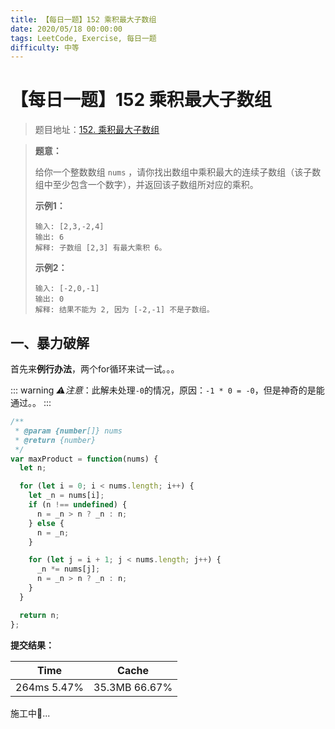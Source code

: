 ```yaml
---
title: 【每日一题】152 乘积最大子数组
date: 2020/05/18 00:00:00
tags: LeetCode, Exercise, 每日一题
difficulty: 中等
---
```


# 【每日一题】152 乘积最大子数组

<ClientOnly>
  <display-bar :displayData="$frontmatter"></display-bar>
</ClientOnly>

> 题目地址：[152. 乘积最大子数组](https://leetcode-cn.com/problems/maximum-product-subarray/)

> **题意：**
>
> 给你一个整数数组 `nums` ，请你找出数组中乘积最大的连续子数组（该子数组中至少包含一个数字），并返回该子数组所对应的乘积。
>
> **示例1：**
>
> ```
> 输入: [2,3,-2,4]
> 输出: 6
> 解释: 子数组 [2,3] 有最大乘积 6。
> ```
>
> **示例2：**
>
> ```
> 输入: [-2,0,-1]
> 输出: 0
> 解释: 结果不能为 2, 因为 [-2,-1] 不是子数组。
> ```

## 一、暴力破解

首先来**例行办法**，两个for循环来试一试。。。

::: warning
*⚠️注意*：此解未处理`-0`的情况，原因：`-1 * 0 = -0`，但是神奇的是能通过。。
:::

```js {17}
/**
 * @param {number[]} nums
 * @return {number}
 */
var maxProduct = function(nums) {
  let n;

  for (let i = 0; i < nums.length; i++) {
    let _n = nums[i];
    if (n !== undefined) {
      n = _n > n ? _n : n;
    } else {
      n = _n;
    }

    for (let j = i + 1; j < nums.length; j++) {
      _n *= nums[j];
      n = _n > n ? _n : n;
    }
  }

  return n;
};
```

**提交结果：**

| Time        | Cache         |
| ----------- | ------------- |
| 264ms 5.47% | 35.3MB 66.67% |

施工中🚧...

